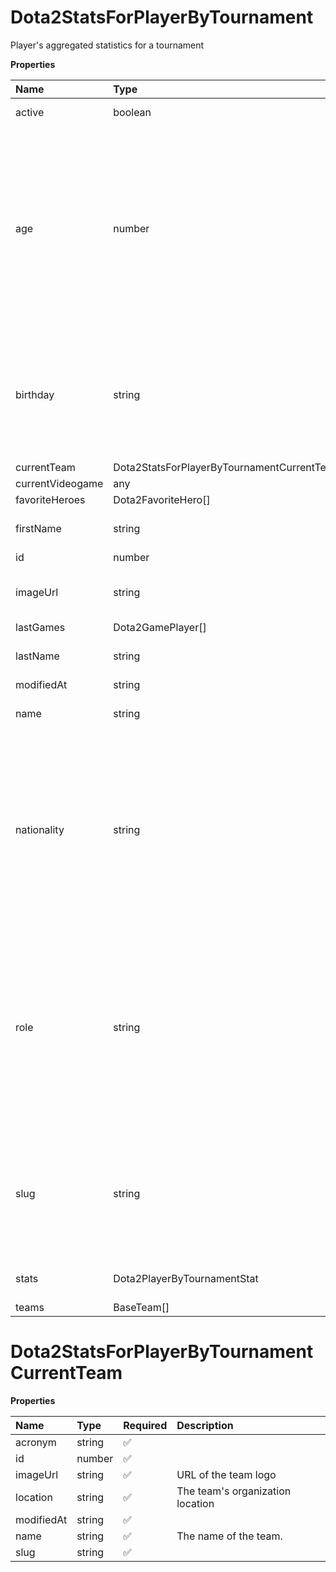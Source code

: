 # Dota2StatsForPlayerByTournament

Player's aggregated statistics for a tournament

**Properties**

| Name             | Type                                       | Required | Description                                                                                                                                                                                                                                    |
| :--------------- | :----------------------------------------- | :------- | :--------------------------------------------------------------------------------------------------------------------------------------------------------------------------------------------------------------------------------------------- |
| active           | boolean                                    | ✅       | Whether player is active                                                                                                                                                                                                                       |
| age              | number                                     | ✅       | Age of the player, `null` if unknown. When `birthday` is `null`, `age` is an approxiamation. Read more about [players' age](/docs/about-players-age) <br/>**Note**: This field is only present for users running the Historical plan or above. |
| birthday         | string                                     | ✅       | Birth day of the player, `YYYY-MM-DD` format. `null` if unknown. <br/>**Note**: This field is only present for users running the Historical plan or above.                                                                                     |
| currentTeam      | Dota2StatsForPlayerByTournamentCurrentTeam | ✅       |                                                                                                                                                                                                                                                |
| currentVideogame | any                                        | ✅       |                                                                                                                                                                                                                                                |
| favoriteHeroes   | Dota2FavoriteHero[]                        | ✅       |                                                                                                                                                                                                                                                |
| firstName        | string                                     | ✅       | First name of the player. `null` if unknown                                                                                                                                                                                                    |
| id               | number                                     | ✅       | ID of the player                                                                                                                                                                                                                               |
| imageUrl         | string                                     | ✅       | URL to the photo of the player. `null` if not available.                                                                                                                                                                                       |
| lastGames        | Dota2GamePlayer[]                          | ✅       |                                                                                                                                                                                                                                                |
| lastName         | string                                     | ✅       | Last name of the player. `null` if unknown                                                                                                                                                                                                     |
| modifiedAt       | string                                     | ✅       |                                                                                                                                                                                                                                                |
| name             | string                                     | ✅       | Professional name of the player                                                                                                                                                                                                                |
| nationality      | string                                     | ✅       | Country code matching the nationality of the player according to the ISO 3166-1 standard (Alpha-2 code). <br/>In addition to the standard, the `XK` code is used for Kosovo. <br/>`null` if unknown                                            |
| role             | string                                     | ✅       | Role/position of the player. Field value varies depending on the video game.`null` if unknown. <br/>**Note**: role is only available for DotA 2, League of Legends, and Overwatch players. <br/>`null` for other video games.                  |
| slug             | string                                     | ✅       | Unique, human-readable identifier for the player. <br/>`id` and `slug` can be used interchangeably throughout the API.                                                                                                                         |
| stats            | Dota2PlayerByTournamentStat                | ✅       | Player's statistics for a tournament                                                                                                                                                                                                           |
| teams            | BaseTeam[]                                 | ✅       |                                                                                                                                                                                                                                                |

# Dota2StatsForPlayerByTournamentCurrentTeam

**Properties**

| Name       | Type   | Required | Description                      |
| :--------- | :----- | :------- | :------------------------------- |
| acronym    | string | ✅       |                                  |
| id         | number | ✅       |                                  |
| imageUrl   | string | ✅       | URL of the team logo             |
| location   | string | ✅       | The team's organization location |
| modifiedAt | string | ✅       |                                  |
| name       | string | ✅       | The name of the team.            |
| slug       | string | ✅       |                                  |
